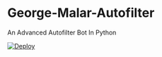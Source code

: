 # George-Malar-Autofilter
An Advanced Autofilter Bot In Python

[![Deploy](https://www.herokucdn.com/deploy/button.svg)](https://heroku.com/deploy?template=https://github.com/midlajkv/George-MalarAutofilter.git)

